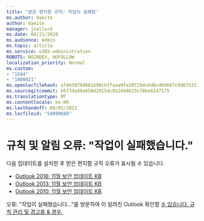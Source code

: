 ```yaml
---
title: '받은 편지함 규칙: 작업이 실패함'
ms.author: daeite
author: daeite
manager: joallard
ms.date: 04/21/2020
ms.audience: Admin
ms.topic: article
ms.service: o365-administration
ROBOTS: NOINDEX, NOFOLLOW
localization_priority: Normal
ms.custom:
- "1544"
- "1800021"
ms.openlocfilehash: af465979d881e98cbffaaa9fa20729dc6d0cd0d607c0d075311b19c8960b2f33
ms.sourcegitcommit: b5f7da89a650d2915dc652449623c78be6247175
ms.translationtype: MT
ms.contentlocale: ko-KR
ms.lasthandoff: 08/05/2021
ms.locfileid: "54099688"
---
```

# <a name="rules-and-alerts-error-the-operation-failed"></a>규칙 및 알림 오류: "작업이 실패했습니다."

다음 업데이트를 설치한 후 받은 편지함 규칙 오류가 표시될 수 있습니다.

- [Outlook 2016: 11월 보안 업데이트 KB](https://support.microsoft.com/help/4461506)
- [Outlook 2013: 11월 보안 업데이트 KB](https://support.microsoft.com/help/4461486)
- [Outlook 2010: 11월 보안 업데이트 KB](https://support.microsoft.com/help/4461585)

오류: "작업이 실패했습니다..."를 방문하여 이 알려진 Outlook 확인할 [수 있습니다. 규칙 관리 및 경고를 & 경우.](https://support.office.com/article/Outlook-Error-The-operation-failed-when-selecting-Manage-Rules-Alerts-64b6ff77-98c2-4564-9cbf-25bd8e17fb8b%20)
